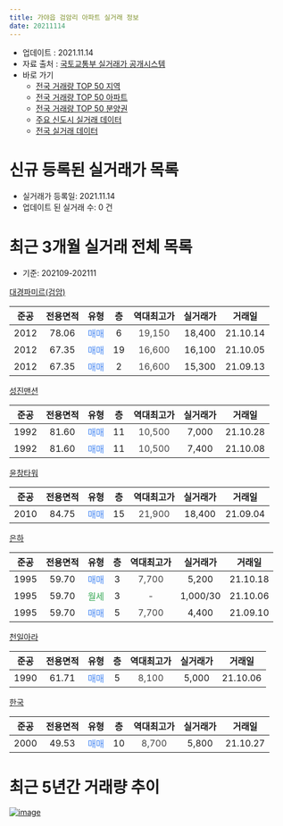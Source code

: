 ```yaml
---
title: 가야읍 검암리 아파트 실거래 정보
date: 20211114
---
```


* 업데이트 : 2021.11.14
* 자료 출처 : [국토교통부 실거래가 공개시스템](http://rt.molit.go.kr)
* 바로 가기
    * [전국 거래량 TOP 50 지역](https://apt-info.github.io/apt-trade-info/tr)
    * [전국 거래량 TOP 50 아파트](https://apt-info.github.io/apt-trade-info/ta)
    * [전국 거래량 TOP 50 분양권](https://apt-info.github.io/apt-trade-info/tb)
    * [주요 신도시 실거래 데이터](https://apt-info.github.io/apt-trade-info/newtown)
    * [전국 실거래 데이터](https://apt-info.github.io/apt-trade-info/all)



<script async src="https://pagead2.googlesyndication.com/pagead/js/adsbygoogle.js"></script>
<!-- 기본광고 -->
<ins class="adsbygoogle"
     style="display:block"
     data-ad-client="ca-pub-1142216861245946"
     data-ad-slot="4805727019"
     data-ad-format="auto"
     data-full-width-responsive="true"></ins>
<script>
     (adsbygoogle = window.adsbygoogle || []).push({});
</script>


# 신규 등록된 실거래가 목록

* 실거래가 등록일: 2021.11.14
* 업데이트 된 실거래 수: 0 건




<script async src="https://pagead2.googlesyndication.com/pagead/js/adsbygoogle.js"></script>
<!-- 기본광고 -->
<ins class="adsbygoogle"
     style="display:block"
     data-ad-client="ca-pub-1142216861245946"
     data-ad-slot="4805727019"
     data-ad-format="auto"
     data-full-width-responsive="true"></ins>
<script>
     (adsbygoogle = window.adsbygoogle || []).push({});
</script>


# 최근 3개월 실거래 전체 목록
* 기준: 202109-202111


[대경파미르(검암)](https://search.naver.com/search.naver?query=%EB%8C%80%EA%B2%BD%ED%8C%8C%EB%AF%B8%EB%A5%B4%28%EA%B2%80%EC%95%94%29)

|준공|전용면적|유형|층|역대최고가|실거래가|거래일|
|:---:|:---:|:---:|:---:|:---:|:---:|:---:|
|2012|78.06|<span style="color:#4285F3">매매</span>|6|<span style="color:#444444">19,150</span>|18,400|21.10.14|
|2012|67.35|<span style="color:#4285F3">매매</span>|19|<span style="color:#444444">16,600</span>|16,100|21.10.05|
|2012|67.35|<span style="color:#4285F3">매매</span>|2|<span style="color:#444444">16,600</span>|15,300|21.09.13|

[성진맨션](https://search.naver.com/search.naver?query=%EC%84%B1%EC%A7%84%EB%A7%A8%EC%85%98)

|준공|전용면적|유형|층|역대최고가|실거래가|거래일|
|:---:|:---:|:---:|:---:|:---:|:---:|:---:|
|1992|81.60|<span style="color:#4285F3">매매</span>|11|<span style="color:#444444">10,500</span>|7,000|21.10.28|
|1992|81.60|<span style="color:#4285F3">매매</span>|11|<span style="color:#444444">10,500</span>|7,400|21.10.08|

[윤창타워](https://search.naver.com/search.naver?query=%EC%9C%A4%EC%B0%BD%ED%83%80%EC%9B%8C)

|준공|전용면적|유형|층|역대최고가|실거래가|거래일|
|:---:|:---:|:---:|:---:|:---:|:---:|:---:|
|2010|84.75|<span style="color:#4285F3">매매</span>|15|<span style="color:#444444">21,900</span>|18,400|21.09.04|

[은하](https://search.naver.com/search.naver?query=%EC%9D%80%ED%95%98)

|준공|전용면적|유형|층|역대최고가|실거래가|거래일|
|:---:|:---:|:---:|:---:|:---:|:---:|:---:|
|1995|59.70|<span style="color:#4285F3">매매</span>|3|<span style="color:#444444">7,700</span>|5,200|21.10.18|
|1995|59.70|<span style="color:#34A853">월세</span>|3|<span style="color:#444444">-</span>|1,000/30|21.10.06|
|1995|59.70|<span style="color:#4285F3">매매</span>|5|<span style="color:#444444">7,700</span>|4,400|21.09.10|

[천일아라](https://search.naver.com/search.naver?query=%EC%B2%9C%EC%9D%BC%EC%95%84%EB%9D%BC)

|준공|전용면적|유형|층|역대최고가|실거래가|거래일|
|:---:|:---:|:---:|:---:|:---:|:---:|:---:|
|1990|61.71|<span style="color:#4285F3">매매</span>|5|<span style="color:#444444">8,100</span>|5,000|21.10.06|

[한국](https://search.naver.com/search.naver?query=%ED%95%9C%EA%B5%AD)

|준공|전용면적|유형|층|역대최고가|실거래가|거래일|
|:---:|:---:|:---:|:---:|:---:|:---:|:---:|
|2000|49.53|<span style="color:#4285F3">매매</span>|10|<span style="color:#444444">8,700</span>|5,800|21.10.27|



<script async src="https://pagead2.googlesyndication.com/pagead/js/adsbygoogle.js"></script>
<!-- 기본광고 -->
<ins class="adsbygoogle"
     style="display:block"
     data-ad-client="ca-pub-1142216861245946"
     data-ad-slot="4805727019"
     data-ad-format="auto"
     data-full-width-responsive="true"></ins>
<script>
     (adsbygoogle = window.adsbygoogle || []).push({});
</script>


# 최근 5년간 거래량 추이


<div style="width:100%;">
    <canvas id="deal_progress" height="200"></canvas>
</div>

<script>
new Chart(document.getElementById("deal_progress"), {
    type: 'line',
    data: {
        labels: ['16.01','16.02','16.03','16.04','16.05','16.06','16.07','16.08','16.09','16.10','16.11','16.12','17.01','17.02','17.03','17.04','17.05','17.06','17.07','17.08','17.09','17.10','17.12','18.01','18.02','18.03','18.04','18.05','18.06','18.07','18.08','18.09','18.10','18.11','18.12','19.01','19.02','19.03','19.04','19.05','19.06','19.07','19.08','19.09','19.10','19.11','19.12','20.01','20.02','20.03','20.04','20.05','20.06','20.07','20.08','20.09','20.10','20.11','20.12','21.01','21.02','21.03','21.04','21.05','21.06','21.07','21.08','21.09','21.10'],
        datasets: [{
            label: '매매/분양권',
            data: [9,5,7,7,3,9,8,4,2,8,6,1,10,6,2,3,3,4,6,4,6,3,3,3,1,3,4,1,5,1,2,3,4,3,4,4,4,1,2,1,2,1,3,3,5,6,3,1,2,2,3,6,8,3,3,3,9,0,9,13,3,2,2,9,3,3,4,3,7],
            borderColor: "rgba(66, 133, 243, 1)",
            backgroundColor: "rgba(66, 133, 243, 0.05)",
            borderWidth: 1,
            pointRadius: 0,
            fill: false,
            lineTension: 0
        },{
            label: '전/월세',
            data: [2,2,3,1,2,3,2,2,1,3,2,2,1,5,0,0,1,1,1,3,0,0,2,0,2,1,4,4,3,3,1,1,4,2,4,0,1,2,0,2,2,1,1,1,2,0,2,0,1,3,0,2,1,1,1,1,2,1,0,2,2,2,1,1,0,0,0,0,1],
            borderColor: "rgba(255, 90, 0, 1)",
            backgroundColor: "rgba(255, 90, 0, 0.05)",
            borderWidth: 1,
            pointRadius: 0,
            fill: false,
            lineTension: 0
        },{
            label: '합계',
            data: [11,7,10,8,5,12,10,6,3,11,8,3,11,11,2,3,4,5,7,7,6,3,5,3,3,4,8,5,8,4,3,4,8,5,8,4,5,3,2,3,4,2,4,4,7,6,5,1,3,5,3,8,9,4,4,4,11,1,9,15,5,4,3,10,3,3,4,3,8],
            borderColor: "rgba(0, 0, 0, 1)",
            backgroundColor: "rgba(0, 0, 0, 0.03)",
            borderWidth: 0.1,
            pointRadius: 0,
            fill: true,
            lineTension: 0
        }
        ]
    },
    options: {
        responsive: true,
        title: {
            display: false
        },
        tooltips: {
            mode: 'index',
            intersect: false
        },
        hover: {
            mode: 'nearest',
            intersect: true
        },
        scales: {
            xAxes: [{
                display: true,
                scaleLabel: {
                    display: true,
                    labelString: '년/월'
                }
            }],
            yAxes: [{
                display: true,
                ticks: {
                    suggestedMin: 0,
                },
                scaleLabel: {
                    display: true,
                    labelString: '실거래 수'
                }
            }]
        }
    }
});

</script>


[![image](https://apt-info.github.io/images/2020-01-03-apt-trade-info/1024x500.png)](https://play.google.com/store/apps/details?id=com.aptinfo.apttradeinfo)

